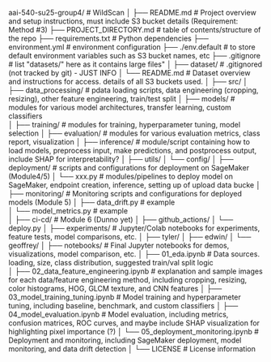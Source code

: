 aai-540-su25-group4/ # WildScan 
│
├── README.md           # Project overview and setup instructions, must include S3 bucket details (Requirement: Method #3)
├── PROJECT_DIRECTORY.md    # table of contents/structure of the repo
├── requirements.txt    # Python dependencies
├── environment.yml     # environment configuration 
├── ./env.default       # to store default environment variables such as S3 bucket names, etc
├── .gitignore          # list "datasets/" here as it contains large files"
│
├── dataset/            # .gitignored (not tracked by git) - JUST INFO
│   └── README.md       # Dataset overview and instructions for access. details of all S3 buckets used. 
│
├── src/
│   ├── data_processing/  # pdata loading scripts, data engineering (cropping, resizing), other feature engineering, train/test split
│   ├── models/         # modules for various model architectures, transfer learning, custom classifiers        
│   ├── training/       # modules for training, hyperparameter tuning, model selection
│   ├── evaluation/     # modules for various evaluation metrics, class report, visualization
│   ├── inference/      # module/script containing how to load models, preprocess input, make predictions, and postprocess output, include SHAP for interpretability?
│   ├── utils/
│   └── config/
│
├── deployment/          # scripts and configurations for deployment on SageMaker (Module4/5)
│   └── xxx.py           # modules/pipelines to deploy model on SageMaker, endpoint creation, inference, setting up of upload data bucke 
│
├── monitoring/           # Monitoring scripts and configurations for deployed models (Module 5)
│   ├── data_drift.py     # example  
│   └── model_metrics.py  # example      
│
├── ci-cd/                  # Module 6 (Dunno yet)
│   ├── github_actions/
│   └── deploy.py
│
├── experiments/           # Jupyter/Colab notebooks for experiments, feature tests, model comparisons, etc.
│   ├── tyler/
│   ├── edwin/
│   └── geoffrey/
│
├── notebooks/             # Final Jupyter notebooks for demos, visualizations, model comparison, etc.
│   ├── 01_eda.ipynb       # Data sources. loading, size, class distribution, suggested train/val split logic           
│   ├── 02_data_feature_engineering.ipynb   # explanation and sample images for each data/feature engineering method, including cropping, resizing, color histograms, HOG, GLCM texture, and CNN features
│   ├── 03_model_training_tuning.ipynb  # Model training and hyperparameter tuning, including baseline, benchmark, and custom classifiers
│   ├── 04_model_evaluation.ipynb  # Model evaluation, including metrics, confusion matrices, ROC curves, and maybe include SHAP visualization for highlighting pixel importance (?)
│   └── 05_deployment_monitoring.ipynb # Deployment and monitoring, including SageMaker deployment, model monitoring, and data drift detection
│
└──  LICENSE             # License information
